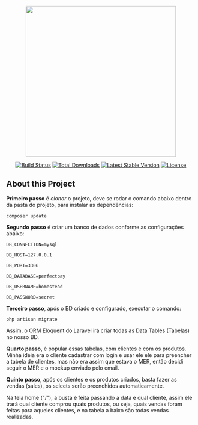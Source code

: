 <p align="center"><img src="https://res.cloudinary.com/dtfbvvkyp/image/upload/v1566331377/laravel-logolockup-cmyk-red.svg" width="400"></p>

<p align="center">
<a href="https://travis-ci.org/laravel/framework"><img src="https://travis-ci.org/laravel/framework.svg" alt="Build Status"></a>
<a href="https://packagist.org/packages/laravel/framework"><img src="https://poser.pugx.org/laravel/framework/d/total.svg" alt="Total Downloads"></a>
<a href="https://packagist.org/packages/laravel/framework"><img src="https://poser.pugx.org/laravel/framework/v/stable.svg" alt="Latest Stable Version"></a>
<a href="https://packagist.org/packages/laravel/framework"><img src="https://poser.pugx.org/laravel/framework/license.svg" alt="License"></a>
</p>

## About this Project

**Primeiro passo** é *clonar* o projeto, deve se rodar o comando abaixo dentro da pasta do projeto, para instalar as dependências:

`composer update`

**Segundo passo** é criar um banco de dados conforme as configurações abaixo:

    DB_CONNECTION=mysql
    
    DB_HOST=127.0.0.1
    
    DB_PORT=3306
    
    DB_DATABASE=perfectpay
    
    DB_USERNAME=homestead
    
    DB_PASSWORD=secret
    
    
**Terceiro passo**, após o BD criado e configurado, executar o comando:

`php artisan migrate`

Assim, o ORM Eloquent do Laravel irá criar todas as Data Tables (Tabelas) no nosso BD.

**Quarto passo**, é popular essas tabelas, com clientes e com os produtos. Minha idéia era o cliente cadastrar com login e usar ele ele para preencher a tabela de clientes, mas não era assim que estava o MER, então decidi seguir o MER e o mockup enviado pelo email.

**Quinto passo**, após os clientes e os produtos criados, basta fazer as vendas (sales), os selects serão preenchidos automaticamente.

Na tela home ("/"), a busta é feita passando a data e qual cliente, assim ele trará qual cliente comprou quais produtos, ou seja, quais vendas foram feitas para aqueles clientes, e na tabela a baixo são todas vendas realizadas.



